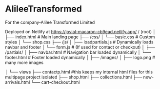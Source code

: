 # AlileeTransformed
For the company-Alilee Transformed Limited

Deployed on Netlify at https://jovial-macaron-cb9ead.netlify.app/
/ (root)
│
├── index.html                  # Main landing page
├── /css/
│   └── basic.css               # Custom styles
│   └── shop.css 
├── /js/
│   ├── loadpartials.js         # Dynamically loads navbar and footer
│   └── form.js                 # (If used for contact or checkout)
│
├── /partials/
│   ├── navbar.html             # Navigation bar loaded dynamically
│   └── footer.html             # Footer loaded dynamically
│
├── /images/
│   ├── logo.png                # many more images

│
└── views
    ├── contactp.html           #this keeps my internal html files for this multipage project isolated
    ├── shop.html
    ├── collections.html
    ├── new-arrivals.html
    └── cart-checkout.html

